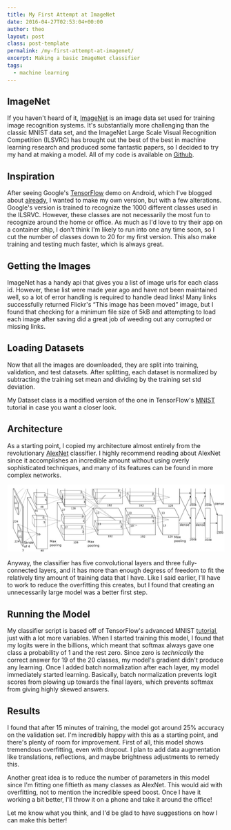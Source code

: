 ```yaml
---
title: My First Attempt at ImageNet
date: 2016-04-27T02:53:04+00:00
author: theo
layout: post
class: post-template
permalink: /my-first-attempt-at-imagenet/
excerpt: Making a basic ImageNet classifier
tags:
  - machine learning
---
```

## **ImageNet**

If you haven't heard of it, [ImageNet](http://image-net.org/) is an image data set used for training image recognition systems. It's substantially more challenging than the classic MNIST data set, and the ImageNet Large Scale Visual Recognition Competition (ILSVRC) has brought out the best of the best in machine learning research and produced some fantastic papers, so I decided to try my hand at making a model. All of my code is available on [Github](https://github.com/TheoKanning/ImageNet-Classifier).

## **Inspiration**

After seeing Google's [TensorFlow](https://www.tensorflow.org/) demo on Android, which I've blogged about [already](https://theokanning.com/////building-the-tensorflow-android-demo/), I wanted to make my own version, but with a few alterations. Google's version is trained to recognize the 1000 different classes used in the ILSRVC. However, these classes are not necessarily the most fun to recognize around the home or office. As much as I'd love to try their app on a container ship, I don't think I'm likely to run into one any time soon, so I cut the number of classes down to 20 for my first version. This also make training and testing much faster, which is always great.

## **Getting the Images**

ImageNet has a handy api that gives you a list of image urls for each class id. However, these list were made year ago and have not been maintained well, so a lot of error handling is required to handle dead links! Many links successfully returned Flickr's &#8220;This image has been moved&#8221; image, but I found that checking for a minimum file size of 5kB and attempting to load each image after saving did a great job of weeding out any corrupted or missing links.

## **Loading Datasets**

Now that all the images are downloaded, they are split into training, validation, and test datasets. After splitting, each dataset is normalized by subtracting the training set mean and dividing by the training set std deviation.

My Dataset class is a modified version of the one in TensorFlow's [MNIST](https://www.tensorflow.org/versions/r0.8/tutorials/mnist/beginners/index.html) tutorial in case you want a closer look.

## **Architecture**

As a starting point, I copied my architecture almost entirely from the revolutionary [AlexNet](https://papers.nips.cc/paper/4824-imagenet-classification-with-deep-convolutional-neural-networks.pdf) classifier. I highly recommend reading about AlexNet since it accomplishes an incredible amount without using overly sophisticated techniques, and many of its features can be found in more complex networks.

![](/assets/images/2016/imagenet/alexnet.jpg)

Anyway, the classifier has five convolutional layers and three fully-connected layers, and it has more than enough degress of freedom to fit the relatively tiny amount of training data that I have. Like I said earlier, I'll have to work to reduce the overfitting this creates, but I found that creating an unnecessarily large model was a better first step.

## **Running the Model**

My classifier script is based off of TensorFlow's advanced MNIST [tutorial](https://www.tensorflow.org/versions/r0.8/tutorials/mnist/pros/index.html#deep-mnist-for-experts), just with a lot more variables. When I started training this model, I found that my logits were in the billions, which meant that softmax always gave one class a probability of 1 and the rest zero. Since zero is _technically_ the correct answer for 19 of the 20 classes, my model's gradient didn't produce any learning. Once I added batch normalization after each layer, my model immediately started learning. Basically, batch normalization prevents logit scores from plowing up towards the final layers, which prevents softmax from giving highly skewed answers.

## **Results**

I found that after 15 minutes of training, the model got around 25% accuracy on the validation set. I'm incredibly happy with this as a starting point, and there's plenty of room for improvement. First of all, this model shows tremendous overfitting, even with dropout. I plan to add data augmentation like translations, reflections, and maybe brightness adjustments to remedy this.

Another great idea is to reduce the number of parameters in this model since I'm fitting one fiftieth as many classes as AlexNet. This would aid with overfitting, not to mention the incredible speed boost. Once I have it working a bit better, I'll throw it on a phone and take it around the office!

Let me know what you think, and I'd be glad to have suggestions on how I can make this better!
